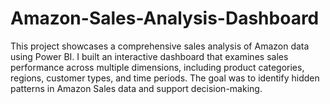 # Amazon-Sales-Analysis-Dashboard
This project showcases a comprehensive sales analysis of Amazon data using Power BI. I built an interactive dashboard that examines sales performance across multiple dimensions, including product categories, regions, customer types, and time periods. The goal was to identify hidden patterns in Amazon Sales data and support decision-making.

